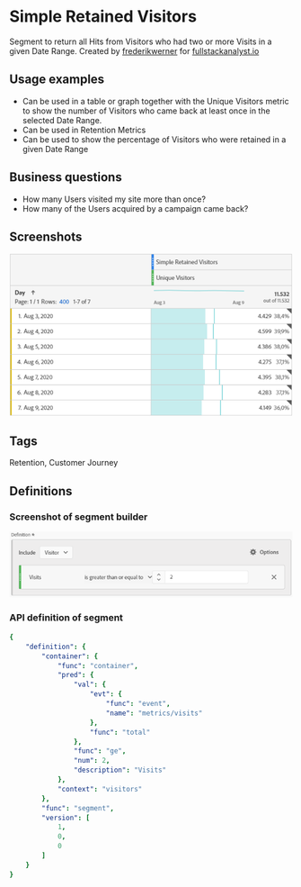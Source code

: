 # Simple Retained Visitors
Segment to return all Hits from Visitors who had two or more Visits in a given Date Range. Created by [frederikwerner](https://github.com/frederikwerner) for [fullstackanalyst.io](https://www.fullstackanalyst.io/?r=g)

## Usage examples
* Can be used in a table or graph together with the Unique Visitors metric to show the number of Visitors who came back at least once in the selected Date Range.
* Can be used in Retention Metrics
* Can be used to show the percentage of Visitors who were retained in a given Date Range

## Business questions
* How many Users visited my site more than once?
* How many of the Users acquired by a campaign came back?

## Screenshots
![Simple Retained Visitors Segment in Adobe Analytics](res/simpleretainedvisitors2.png)

## Tags
Retention, Customer Journey

## Definitions
### Screenshot of segment builder
![Segment Builder](res/simpleretainedvisitors1.png)
### API definition of segment
```yaml
{
    "definition": {
        "container": {
            "func": "container",
            "pred": {
                "val": {
                    "evt": {
                        "func": "event",
                        "name": "metrics/visits"
                    },
                    "func": "total"
                },
                "func": "ge",
                "num": 2,
                "description": "Visits"
            },
            "context": "visitors"
        },
        "func": "segment",
        "version": [
            1,
            0,
            0
        ]
    }
}
```